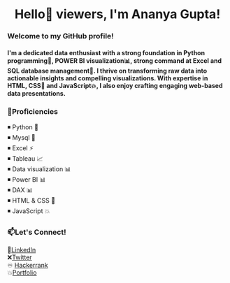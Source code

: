 <h1 align="center">Hello👋 viewers, I'm Ananya Gupta!</h1>
<h3>Welcome to my GitHub profile!</h3>
<h4>I'm a dedicated data enthusiast with a strong foundation in Python programming🐍, POWER BI visualization📊, strong command at Excel and SQL database management🎇. I thrive on transforming raw data into actionable insights and compelling visualizations. With expertise in HTML, CSS🎨 and JavaScript💥, I also enjoy crafting engaging web-based data presentations.</h4>


### 🚀Proficiencies
<p>
◾ Python 🐍<br>
◾ Mysql 🎇<br>
◾ Excel ⚡ <br>
◾ Tableau 📈<br>
◾ Data visualization 📊 <br>
◾ Power BI 📊 <br>
◾ DAX 📊 <br>
◾ HTML & CSS 🎨<br>
◾ JavaScript 💥 
</p> 

### 📫Let's Connect!

🔹[LinkedIn](https://www.linkedin.com/in/ananyagupta40/)<br>
❌[Twitter](https://twitter.com/its__ananya)<br>
♾ [Hackerrank](https://www.hackerrank.com/profile/its_ananya)<br>
💥[Portfolio](https://ananyagupta16.github.io/MyPortfolio/)
